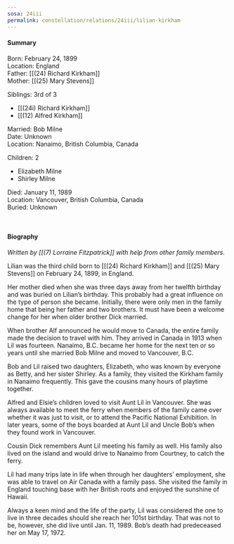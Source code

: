 ```yaml
---
sosa: 24iii
permalink: constellation/relations/24iii/lilian-kirkham
---
```


#### Summary

Born: February 24, 1899
<br>Location: England
<br>Father: [[(24) Richard Kirkham]]
<br>Mother: [[(25) Mary Stevens]]

Siblings: 3rd of 3

* [[(24i) Richard Kirkham]]
* [[(12) Alfred Kirkham]]

Married: Bob Milne
<br>Date: Unknown
<br>Location: Nanaimo, British Columbia, Canada

Children: 2

* Elizabeth Milne
* Shirley Milne

Died: January 11, 1989
<br>Location: Vancouver, British Columbia, Canada
<br>Buried: Unknown

<br>

#### Biography

*Written by [[(7) Lorraine Fitzpatrick]] with help from other family members.*

Lilian was the third child born to [[(24) Richard Kirkham]] and [[(25) Mary Stevens]] on February 24, 1899, in England.

Her mother died when she was three days away from her twelfth birthday and was buried on Lilian’s birthday. This probably had a great influence on the type of person she became. Initially, there were only men in the family home that being her father and two brothers. It must have been a welcome change for her when older brother Dick married.

When brother Alf announced he would move to Canada, the entire family made the decision to travel with him. They arrived in Canada in 1913 when Lil was fourteen.  Nanaimo, B.C. became her home for the next ten or so years until she married Bob Milne and moved to Vancouver, B.C.

Bob and Lil raised two daughters, Elizabeth, who was known by everyone as Betty, and her sister Shirley. As a family, they visited the Kirkham family in Nanaimo frequently. This gave the cousins many hours of playtime together.

Alfred and Elsie’s children loved to visit Aunt Lil in Vancouver. She was always available to meet the ferry when members of the family came over whether it was just to visit, or to attend the Pacific National Exhibition. In later years, some of the boys boarded at Aunt Lil and Uncle Bob’s when they found work in Vancouver.

Cousin Dick remembers Aunt Lil meeting his family as well. His family also lived on the island and would drive to Nanaimo from Courtney, to catch the ferry.

Lil had many trips late in life when through her daughters’ employment, she was able to travel on Air Canada with a family pass. She visited the family in England touching base with her British roots and enjoyed the sunshine of Hawaii.

Always a keen mind and the life of the party, Lil was considered the one to live in three decades should she reach her 101st birthday.  That was not to be, however, she did live until Jan. 11, 1989.  Bob’s death had predeceased her on May 17, 1972. 

